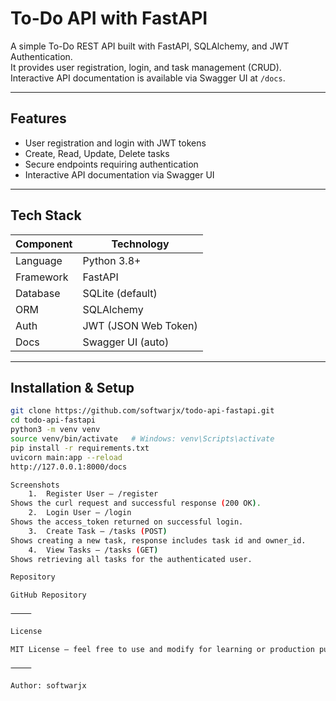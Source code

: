 # To-Do API with FastAPI

A simple To-Do REST API built with FastAPI, SQLAlchemy, and JWT Authentication.  
It provides user registration, login, and task management (CRUD).  
Interactive API documentation is available via Swagger UI at `/docs`.

---

## Features

- User registration and login with JWT tokens  
- Create, Read, Update, Delete tasks  
- Secure endpoints requiring authentication  
- Interactive API documentation via Swagger UI

---

## Tech Stack

| Component | Technology           |
| --------- | -------------------- |
| Language  | Python 3.8+          |
| Framework | FastAPI              |
| Database  | SQLite (default)     |
| ORM       | SQLAlchemy           |
| Auth      | JWT (JSON Web Token) |
| Docs      | Swagger UI (auto)    |

---

## Installation & Setup

```bash
git clone https://github.com/softwarjx/todo-api-fastapi.git
cd todo-api-fastapi
python3 -m venv venv
source venv/bin/activate   # Windows: venv\Scripts\activate
pip install -r requirements.txt
uvicorn main:app --reload
http://127.0.0.1:8000/docs

Screenshots
	1.	Register User – /register
Shows the curl request and successful response (200 OK).
	2.	Login User – /login
Shows the access_token returned on successful login.
	3.	Create Task – /tasks (POST)
Shows creating a new task, response includes task id and owner_id.
	4.	View Tasks – /tasks (GET)
Shows retrieving all tasks for the authenticated user.

Repository

GitHub Repository

⸻

License

MIT License – feel free to use and modify for learning or production purposes.

⸻

Author: softwarjx